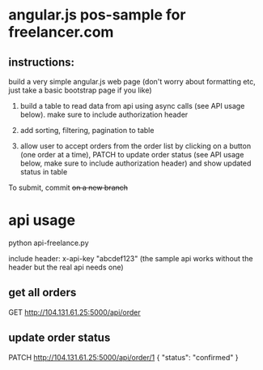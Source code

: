 # angular.js pos-sample for freelancer.com

## instructions:
build a very simple angular.js web page (don't worry about formatting etc, just take a basic bootstrap page if you like)

1) build a table to read data from api using async calls (see API usage below). make sure to include authorization header

2) add sorting, filtering, pagination to table

3) allow user to accept orders from the order list by clicking on a button (one order at a time), PATCH to update order status (see API usage below, make sure to include authorization header) and show updated status in table

To submit, commit ~~on a new branch~~

# api usage
python api-freelance.py

include header: x-api-key "abcdef123" (the sample api works without the header but the real api needs one)

## get all orders
GET http://104.131.61.25:5000/api/order

## update order status
PATCH http://104.131.61.25:5000/api/order/1
{
      "status": "confirmed"
    }
